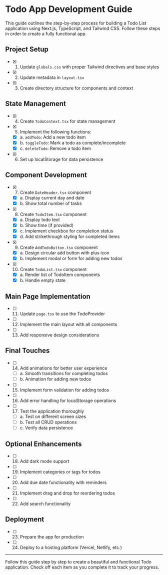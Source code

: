 # Todo App Development Guide

This guide outlines the step-by-step process for building a Todo List application using Next.js, TypeScript, and Tailwind CSS. Follow these steps in order to create a fully functional app.

## Project Setup

- [x] 1. Update `globals.css` with proper Tailwind directives and base styles
- [x] 2. Update metadata in `layout.tsx`
- [x] 3. Create directory structure for components and context

## State Management

- [x] 4. Create `TodoContext.tsx` for state management
- [x] 5. Implement the following functions:
  - [x] a. `addTodo`: Add a new todo item
  - [x] b. `toggleTodo`: Mark a todo as complete/incomplete
  - [x] c. `deleteTodo`: Remove a todo item
- [x] 6. Set up localStorage for data persistence

## Component Development

- [x] 7. Create `DateHeader.tsx` component
  - [x] a. Display current day and date
  - [x] b. Show total number of tasks
- [x] 8. Create `TodoItem.tsx` component
  - [x] a. Display todo text
  - [x] b. Show time (if provided)
  - [x] c. Implement checkbox for completion status
  - [x] d. Add strikethrough styling for completed items
- [x] 9. Create `AddTodoButton.tsx` component
  - [x] a. Design circular add button with plus icon
  - [x] b. Implement modal or form for adding new todos
- [x] 10. Create `TodoList.tsx` component
  - [x] a. Render list of TodoItem components
  - [x] b. Handle empty state

## Main Page Implementation

- [ ] 11. Update `page.tsx` to use the TodoProvider
- [ ] 12. Implement the main layout with all components
- [ ] 13. Add responsive design considerations

## Final Touches

- [ ] 14. Add animations for better user experience
  - [ ] a. Smooth transitions for completing todos
  - [ ] b. Animation for adding new todos
- [ ] 15. Implement form validation for adding todos
- [ ] 16. Add error handling for localStorage operations
- [ ] 17. Test the application thoroughly
  - [ ] a. Test on different screen sizes
  - [ ] b. Test all CRUD operations
  - [ ] c. Verify data persistence

## Optional Enhancements

- [ ] 18. Add dark mode support
- [ ] 19. Implement categories or tags for todos
- [ ] 20. Add due date functionality with reminders
- [ ] 21. Implement drag and drop for reordering todos
- [ ] 22. Add search functionality

## Deployment

- [ ] 23. Prepare the app for production
- [ ] 24. Deploy to a hosting platform (Vercel, Netlify, etc.)

---

Follow this guide step by step to create a beautiful and functional Todo application. Check off each item as you complete it to track your progress. 